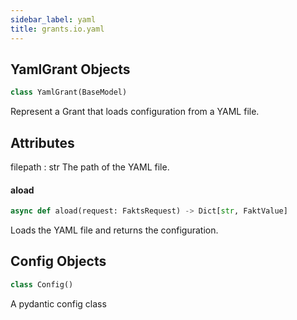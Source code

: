 ```yaml
---
sidebar_label: yaml
title: grants.io.yaml
---
```


## YamlGrant Objects

```python
class YamlGrant(BaseModel)
```

Represent a Grant that loads configuration from a YAML file.

Attributes
----------
filepath : str
    The path of the YAML file.

#### aload

```python
async def aload(request: FaktsRequest) -> Dict[str, FaktValue]
```

Loads the YAML file and returns the configuration.

## Config Objects

```python
class Config()
```

A pydantic config class

